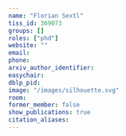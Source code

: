 ```yaml
---
name: "Florian Sextl"
tiss_id: 369073
groups: []
roles: ["phd"]
website: ""
email:
phone:
arxiv_author_identifier:
easychair:
dblp_pid:
image: "/images/silhouette.svg"
room:
former_member: false
show_publications: true
citation_aliases:
---
```


<!--
Your custom content goes here.
-->